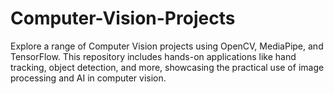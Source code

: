 # Computer-Vision-Projects
Explore a range of Computer Vision projects using OpenCV, MediaPipe, and TensorFlow. This repository includes hands-on applications like hand tracking, object detection, and more, showcasing the practical use of image processing and AI in computer vision.
